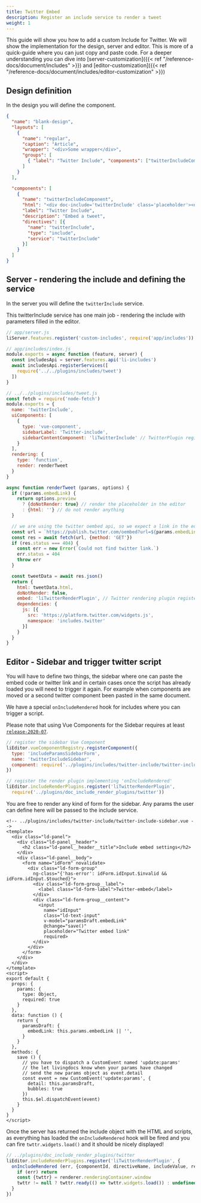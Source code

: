 ```yaml
---
title: Twitter Embed
description: Register an include service to render a tweet
weight: 1
---
```


This guide will show you how to add a custom Include for Twitter. We will show the implementation for the design, server and editor.
This is more of a quick-guide where you can just copy and paste code. For a deeper understanding you can dive into [server-customization]({{< ref "/reference-docs/document/includes" >}}) and [editor-customization]({{< ref "/reference-docs/document/includes/editor-customization" >}})


## Design definition

In the design you will define the component.

```json
{
  "name": "blank-design",
  "layouts": [
    {
      "name": "regular",
      "caption": "Article",
      "wrapper": "<div>Some wrapper</div>",
      "groups": [
        { "label": "Twitter Include", "components": ["twitterIncludeComponent"] }
      ]
    }
  ],

  "components": [
    {
      "name": "twitterIncludeComponent",
      "html": "<div doc-include='twitterInclude' class='placeholder'><div className='example-inline-placeholder-styles' style='min-height: 100px;outline: 1px dashed rgba(0, 0, 0, 0.2);position: relative;'/></div>",
      "label": "Twitter Include",
      "description": "Embed a tweet",
      "directives": [{
        "name": "twitterInclude",
        "type": "include",
        "service": "twitterInclude"
      }]
    }
  ]
}
```

## Server - rendering the include and defining the service

In the server you will define the `twitterInclude` service.

This twitterInclude service has one main job -
rendering the include with parameters filled in the editor.

```js
// app/server.js
liServer.features.register('custom-includes', require('app/includes'))

// app/includes/index.js
module.exports = async function (feature, server) {
  const includesApi = server.features.api('li-includes')
  await includesApi.registerServices([
    require('../../plugins/includes/tweet')
  ])
}

// ../../plugins/includes/tweet.js
const fetch = require('node-fetch')
module.exports = {
  name: 'twitterInclude',
  uiComponents: [
    {
      type: 'vue-component',
      sidebarLabel: 'Twitter-include',
      sidebarContentComponent: 'liTwitterInclude' // TwitterPlugin registered in the editor.
    }
  ],
  rendering: {
    type: 'function',
    render: renderTweet
  }
}

async function renderTweet (params, options) {
  if (!params.embedLink) {
    return options.preview
      ? {doNotRender: true} // render the placeholder in the editor
      : {html: ''} // do not render anything
  }

  // we are using the twitter oembed api, so we expect a link in the editor
  const url = `https://publish.twitter.com/oembed?url=${params.embedLink};omit_script=true`
  const res = await fetch(url, {method: 'GET'})
  if (res.status === 404) {
    const err = new Error(`Could not find twitter link.`)
    err.status = 404
    throw err
  }

  const tweetData = await res.json()
  return {
    html: tweetData.html,
    doNotRender: false,
    embed: 'liTwitterRenderPlugin', // Twitter rendering plugin registered in the editor.
    dependencies: {
      js: [{
        src: 'https://platform.twitter.com/widgets.js',
        namespace: 'includes.twitter'
      }]
    }
  }
}
```


## Editor - Sidebar and trigger twitter script

You will have to define two things, the sidebar where one can paste the embed code or twitter link and in certain cases once the script has already loaded you will need to trigger it again. For example when components are moved or a second twitter component been pasted in the same document.

We have a special `onIncludeRendered` hook for includes where you can trigger a script.

Please note that using Vue Components for the Sidebar requires at least [`release-2020-07`](https://github.com/livingdocsIO/livingdocs-release-notes/blob/master/releases/release-2020-07.md).
```js
// register the sidebar Vue Component
liEditor.vueComponentRegistry.registerComponent({
  type: 'includeParamsSidebarForm',
  name: 'twitterIncludeSidebar',
  component: require('../plugins/includes/twitter-include/twitter-include-sidebar.vue').default
})

// register the render plugin implementing 'onIncludeRendered'
liEditor.includeRenderPlugins.register('liTwitterRenderPlugin',
  require('../plugins/doc_include_render_plugins/twitter'))
```

You are free to render any kind of form for the sidebar. Any params the user can define here
will be passed to the include service.
```vue
<!-- ../plugins/includes/twitter-include/twitter-include-sidebar.vue -->
<template>
  <div class="ld-panel">
    <div class="ld-panel__header">
      <h2 class="ld-panel__header__title">Include embed settings</h2>
    </div>
    <div class="ld-panel__body">
      <form name="idForm" novalidate>
        <div class="ld-form-group"
          ng-class="{'has-error': idForm.idInput.$invalid && idForm.idInput.$touched}">
          <div class="ld-form-group__label">
            <label class="ld-form-label">Twitter-embed</label>
          </div>
          <div class="ld-form-group__content">
            <input
              name="idInput"
              class="ld-text-input"
              v-model="paramsDraft.embedLink"
              @change="save()"
              placeholder="Twitter embed link"
              required>
          </div>
        </div>
      </form>
    </div>
  </div>
</template>
<script>
export default {
  props: {
    params: {
      type: Object,
      required: true
    }
  },
  data: function () {
    return {
      paramsDraft: {
        embedLink: this.params.embedLink || '',
      }
    }
  },
  methods: {
    save () {
      // you have to dispatch a CustomEvent named 'update:params'
      // the let livingdocs know when your params have changed
      // send the new params object as event.detail
      const event = new CustomEvent('update:params', {
        detail: this.paramsDraft,
        bubbles: true
      })
      this.$el.dispatchEvent(event)
    }
  }
}
</script>
```

Once the server has returned the include object with the HTML and scripts,
as everything has loaded the `onIncludeRendered` hook will be fired and you can fire `twttr.widgets.load()` and it should be nicely displayed!
```js
// ../plugins/doc_include_render_plugins/twitter
liEditor.includeRenderPlugins.register('liTwitterRenderPlugin', {
  onIncludeRendered (err, {componentId, directiveName, includeValue, renderer}) {
    if (err) return
    const {twttr} = renderer.renderingContainer.window
    twttr != null ? twttr.ready(() => twttr.widgets.load()) : undefined
  }
})
```
